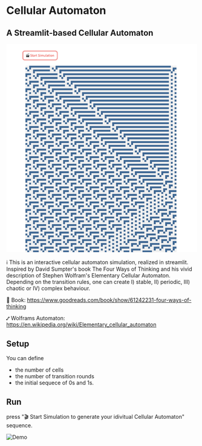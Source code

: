 # Cellular Automaton
## A Streamlit-based Cellular Automaton

![Example Result](img/cellular_automaton_result.png)

ℹ️ This is an interactive cellular automaton simulation, realized in streamlit. Inspired by David Sumpter's book The Four Ways of Thinking and his vivid description of Stephen Wolfram's Elementary Cellular Automaton. 
Depending on the transition rules, one can create I) stable, II) periodic, III) chaotic or IV) complex behaviour.

📕 Book: https://www.goodreads.com/book/show/61242231-four-ways-of-thinking

⑇ Wolframs Automaton: https://en.wikipedia.org/wiki/Elementary_cellular_automaton 

## Setup 
You can define
- the number of cells
- the number of transition rounds
- the initial sequece of 0s and 1s. 

## Run
press "🎬 Start Simulation to generate your idivitual Cellular Automaton" sequence.

![Demo](img/cellular_automaton_demo_video.gif)
